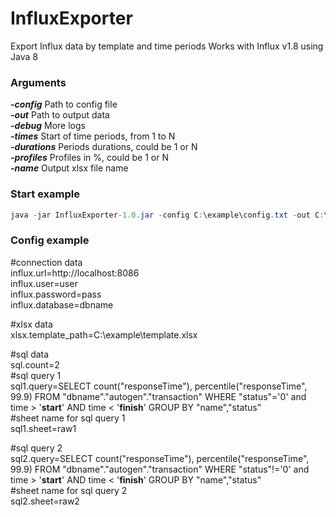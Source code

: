 # InfluxExporter
Export Influx data by template and time periods
Works with Influx v1.8 using Java 8


### Arguments
***-config***		Path to config file  
***-out***			Path to output data  
***-debug***		More logs  
***-times***		Start of time periods, from 1 to N  
***-durations***	Periods durations, could be 1 or N  
***-profiles***		Profiles in %, could be 1 or N  
***-name***			Output xlsx file name  


### Start example
```java
java -jar InfluxExporter-1.0.jar -config C:\example\config.txt -out C:\example\out -debug true -times 2021-03-18T18:30:00 2021-03-18T19:00:00 -durations 01:00:00 00:30:00 -profiles 100 150.5 -name example1
```  
### Config example

\#connection data  
influx.url=http://localhost:8086  
influx.user=user  
influx.password=pass  
influx.database=dbname  

\#xlsx data  
xlsx.template_path=C:\\example\\template.xlsx  

\#sql data  
sql.count=2  
\#sql query 1  
sql1.query=SELECT count("responseTime"), percentile("responseTime", 99.9) FROM "dbname"."autogen"."transaction" WHERE "status"='0' and time > '__start__' AND time < '__finish__' GROUP BY "name","status"  
\#sheet name for sql query 1  
sql1.sheet=raw1  

\#sql query 2  
sql2.query=SELECT count("responseTime"), percentile("responseTime", 99.9) FROM "dbname"."autogen"."transaction" WHERE "status"!='0' and  time > '__start__' AND time < '__finish__' GROUP BY "name","status"  
\#sheet name for sql query 2  
sql2.sheet=raw2  
